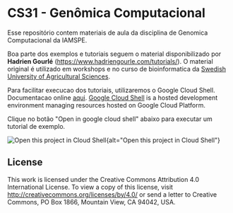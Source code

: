 # CS31 - Genômica Computacional

Esse repositório contem materiais de aula da disciplina de Genomica Computacional da IAMSPE.

Boa parte dos exemplos e tutoriais seguem o material disponibilizado por **Hadrien Gourlé** (<https://www.hadriengourle.com/tutorials/>). O material original é utilizado em workshops e no curso de bioinformatica da [Swedish University of Agricultural Sciences](https://www.slu.se/).

Para facilitar execucao dos tutoriais, utilizaremos o Google Cloud Shell. Documentacao online [aqui](https://cloud.google.com/shell/docs/tutorials). [Google Cloud Shell](https://cloud.google.com/shell/docs/) is a hosted development environment managing resources hosted on Google Cloud Platform.

Clique no botão "Open in google cloud shell" abaixo para executar um tutorial de exemplo.

![Open this project in Cloud Shell](http://gstatic.com/cloudssh/images/open-btn.png){alt="Open this project in Cloud Shell"}

## License

This work is licensed under the Creative Commons Attribution 4.0 International License. To view a copy of this license, visit <http://creativecommons.org/licenses/by/4.0/> or send a letter to Creative Commons, PO Box 1866, Mountain View, CA 94042, USA.
